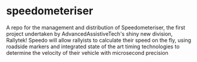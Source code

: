 # speedometeriser
A repo for the management and distribution of Speedometeriser, the first project undertaken by AdvancedAssistiveTech's shiny new division, Rallytek! Speedo will allow rallyists to calculate their speed on the fly, using roadside markers and integrated state of the art timing technologies to determine the velocity of their vehicle with microsecond precision
